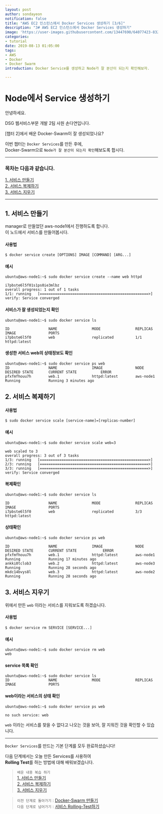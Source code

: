 ```yaml
---
layout: post
author: sondayeon
notification: false
title: "AWS EC2 인스턴스에서 Docker Services 생성하기 [3/6]"
description: "3# AWS EC2 인스턴스에서 Docker Services 생성하기"
image: 'https://user-images.githubusercontent.com/13447690/64077423-8323b300-cd0b-11e9-8588-fb4fa9c6a294.png'
categories:
- tutorial
date: 2019-08-13 01:05:00
tags:
- AWS
- Docker
- Docker Swarm
introduction: Docker Service를 생성하고 Node가 잘 분산이 되는지 확인해보자.

---
```


# Node에서 Service 생성하기

안녕하세요.

DSG 웹서비스부문 개발 2팀 사원 손다연입니다.

[챕터 2]에서 배운 Docker-Swarm이 잘 생성되었나요?

이번 챕터는 `Docker Services`를 만든 후에,      
Docker-Swarm으로 `Node가 잘 분산이 되는지 확인`해보도록 합시다.

---

### 목차는 다음과 같습니다.

[1. 서비스 만들기](#1-서비스-만들기)  
[2. 서비스 복제하기](#2-서비스-복제하기)   
[3. 서비스 지우기](#3-서비스-지우기)

---

## 1. 서비스 만들기

manager로 만들었던 aws-node1에서 진행하도록 합니다.   
이 노드에서 서비스를 만들어봅시다.

#### 사용법
```
$ docker service create [OPTIONS] IMAGE [COMMAND] [ARG...]
```
#### 예시     
```
ubuntu@aws-node1:~$ sudo docker service create --name web httpd

i7pbste6l5f01s1ps0ie3mlbz
overall progress: 1 out of 1 tasks 
1/1: running   [==================================================>] 
verify: Service converged 
```
#### 서비스가 잘 생성되었는지 확인
```
ubuntu@aws-node1:~$ sudo docker service ls

ID                  NAME                MODE                REPLICAS            IMAGE               PORTS
i7pbste6l5f0        web                 replicated          1/1                 httpd:latest        
````
#### 생성한 서비스 web의 상태정보도 확인
```
ubuntu@aws-node1:~$ sudo docker service ps web
ID                  NAME                IMAGE               NODE                DESIRED STATE       CURRENT STATE           ERROR       
pfxfmfhouu7h        web.1               httpd:latest        aws-node1           Running             Running 3 minutes ago               
```

## 2. 서비스 복제하기

#### 사용법
```
$ sudo docker service scale [service-name]=[replicas-number]
```
#### 예시
```
ubuntu@aws-node1:~$ sudo docker service scale web=3

web scaled to 3
overall progress: 3 out of 3 tasks 
1/3: running   [==================================================>] 
2/3: running   [==================================================>] 
3/3: running   [==================================================>] 
verify: Service converged 
```
#### 복제확인
```
ubuntu@aws-node1:~$ sudo docker service ls

ID                  NAME                MODE                REPLICAS            IMAGE               PORTS
i7pbste6l5f0        web                 replicated          3/3                 httpd:latest        
```
#### 상태확인
```
ubuntu@aws-node1:~$ sudo docker service ps web

ID                  NAME                IMAGE               NODE                DESIRED STATE       CURRENT STATE            ERROR       
pfxfmfhouu7h        web.1               httpd:latest        aws-node1           Running             Running 17 minutes ago
ankki0tclob3        web.2               httpd:latest        aws-node3           Running             Running 28 seconds ago
mkdc14bvys8l        web.3               httpd:latest        aws-node2           Running             Running 28 seconds ago               
```

## 3. 서비스 지우기

위에서 만든 `web` 이라는 서비스를 지워보도록 하겠습니다.

#### 사용법
```
$ docker service rm SERVICE [SERVICE...]
```
#### 예시
```
ubuntu@aws-node1:~$ sudo docker service rm web
web
```
#### service 목록 확인
```
ubuntu@aws-node1:~$ sudo docker service ls
ID                  NAME                MODE                REPLICAS            IMAGE               PORTS
```
#### web이라는 서비스의 상태 확인
```
ubuntu@aws-node1:~$ sudo docker service ps web

no such service: web
```

`web` 이라는 서비스를 찾을 수 없다고 나오는 것을 보아, 잘 지워진 것을 확인할 수 있습니다.

---

`Docker Services`를 만드는 기본 단계를 모두 완료하셨습니다!    

다음 단계에서는 오늘 만든 Services를 사용하여          
**Rolling Test**를 하는 방법에 대해 배워보겠습니다.

> `배운 내용 복습 하기`   
[1. 서비스 만들기](#1-서비스-만들기)  
[2. 서비스 복제하기](#2-서비스-복제하기)   
[3. 서비스 지우기](#3-서비스-지우기)

> `이전 단계로 돌아가기` : [Docker-Swarm 만들기](/2-Make-Swarm)     
> `다음 단계로 넘어가기` : [서비스 Rolling-Test하기](/4-Rolling-Test)




